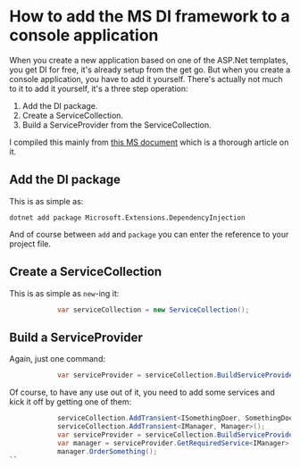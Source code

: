 # How to add the MS DI framework to a console application
When you create a new application based on one of the ASP.Net templates, you get DI for free, it's already setup from the get go. But when you create a console application, you have to add it yourself. There's actually not much to it to add it yourself, it's a three step operation:
1. Add the DI package.
2. Create a ServiceCollection.
3. Build a ServiceProvider from the ServiceCollection.

I compiled this mainly from [this MS document](https://docs.microsoft.com/en-us/archive/msdn-magazine/2016/june/essential-net-dependency-injection-with-net-core) which is a thorough article on it.

## Add the DI package
This is as simple as:
```
dotnet add package Microsoft.Extensions.DependencyInjection
```

And of course between `add` and `package` you can enter the reference to your project file.

## Create a ServiceCollection
This is as simple as `new`-ing it:
```csharp
            var serviceCollection = new ServiceCollection();
```

## Build a ServiceProvider
Again, just one command:
```csharp
            var serviceProvider = serviceCollection.BuildServiceProvider();
```
Of course, to have any use out of it, you need to add some services and kick it off by getting one of them:
```csharp
            serviceCollection.AddTransient<ISomethingDoer, SomethingDoer>();
            serviceCollection.AddTransient<IManager, Manager>();
            var serviceProvider = serviceCollection.BuildServiceProvider();
            var manager = serviceProvider.GetRequiredService<IManager>();
            manager.OrderSomething();
``